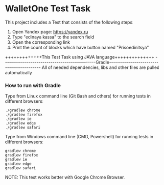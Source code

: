 WalletOne Test Task
=======================================================

This project includes a Test that consists of the following steps:


1) Open Yandex page: https://yandex.ru
2) Type "edinaya kassa" to the search field
3) Open the corresponding link
4) Print the count of blocks which have button named "Prisoedinitsya" 

+++++++++++++This Test Task using JAVA language++++++++++++++
-----------------------------------------------Gradle-------------------------------------------
All of needed dependencies, libs and other files are pulled automatically
 
 ### How to run with Gradle

Type from Linux command line (Git Bash and others) for running tests in different browsers:

```
./gradlew chrome
./gradlew firefox
./gradlew ie
./gradlew edge
./gradlew safari
```

Type from Windows command line (CMD, Powershell) for running tests in different browsers:

```
gradlew chrome
gradlew firefox
gradlew ie
gradlew edge
gradlew safari
```
NOTE: This test works better with Google Chrome Browser.